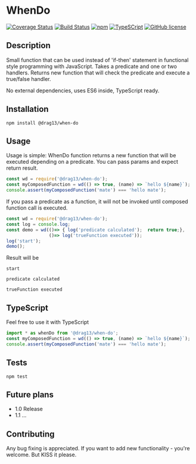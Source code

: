 # WhenDo

[![Coverage Status](https://coveralls.io/repos/github/Drag13/WhenDo/badge.svg?branch=coverage)](https://coveralls.io/github/Drag13/WhenDo?branch=coverage)
[![Build Status](https://travis-ci.org/Drag13/WhenDo.svg?branch=master)](https://travis-ci.org/Drag13/WhenDo)
[![npm](https://img.shields.io/npm/dt/@drag13/when-do.svg)](https://github.com/Drag13/WhenDo)
[![TypeSCript](https://img.shields.io/badge/TypeScript-Ready-brightgreen.svg)](https://github.com/Drag13/WhenDo)
[![GitHub license](https://img.shields.io/github/license/Drag13/WhenDo.svg)](https://github.com/Drag13/WhenDo/blob/master/LICENSE)

## Description

Small function that can be used instead of 'if-then' statement in functional style programming with JavaScript. Takes a predicate and one or two handlers. Returns new function that will check the predicate and execute a true/false handler.

No external dependencies, uses ES6 inside, TypeScript ready.

## Installation

  `npm install @drag13/when-do`

## Usage

Usage is simple: WhenDo function returns a new function that will be executed depending on a predicate. You can pass params and expect return result.

``` javascript
const wd = require('@drag13/when-do');
const myComposedFunction = wd(() => true, (name) => `hello ${name}`);
console.assert(myComposedFunction('mate') === 'hello mate');
```

If you pass a predicate as a function, it will not be invoked until composed function call is executed.

``` javascript
const wd = require('@drag13/when-do');
const log = console.log;
const demo = wd(()=> { log('predicate calculated');  return true;},
                ()=> log('trueFunction executed'));
log('start');
demo();
```

Result will be

  `start`

  `predicate calculated`

  `trueFunction executed`

## TypeScript

Feel free to use it with TypeScript

``` typescript
import * as whenDo from '@drag13/when-do';
const myComposedFunction = wd(() => true, (name) => `hello ${name}`);
console.assert(myComposedFunction('mate') === 'hello mate');
```

## Tests

  `npm test`

## Future plans

* 1.0 Release
* 1.1 ...

## Contributing

Any bug fixing is appreciated. If you want to add new functionality - you're welcome. But KISS it please.
